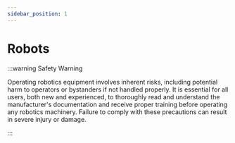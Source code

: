 ```yaml
---
sidebar_position: 1
---
```


# Robots

:::warning Safety Warning

Operating robotics equipment involves inherent risks, including
potential harm to operators or bystanders if not handled properly. It is
essential for all users, both new and experienced, to thoroughly read
and understand the manufacturer's documentation and receive proper
training before operating any robotics machinery. Failure to comply with
these precautions can result in severe injury or damage.

:::

